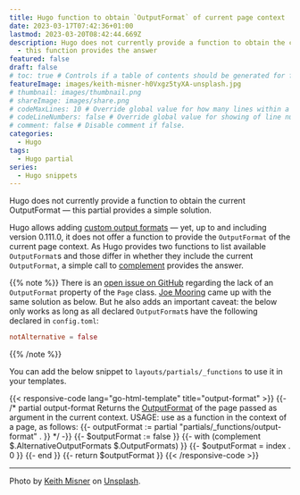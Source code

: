 ```yaml
---
title: Hugo function to obtain `OutputFormat` of current page context
date: 2023-03-17T07:42:36+01:00
lastmod: 2023-03-20T08:42:44.669Z
description: Hugo does not currently provide a function to obtain the current OutputFormat
  - this function provides the answer
featured: false
draft: false
# toc: true # Controls if a table of contents should be generated for first-level links automatically.
featureImage: images/keith-misner-h0Vxgz5tyXA-unsplash.jpg
# thumbnail: images/thumbnail.png
# shareImage: images/share.png
# codeMaxLines: 10 # Override global value for how many lines within a code block before auto-collapsing.
# codeLineNumbers: false # Override global value for showing of line numbers within code block.
# comment: false # Disable comment if false.
categories:
  - Hugo
tags:
  - Hugo partial
series:
  - Hugo snippets
---
```


Hugo does not currently provide a function to obtain the current OutputFormat — this partial provides a simple solution.

Hugo allows adding [custom output formats](https://gohugo.io/templates/output-formats/) — yet, up to and including version 0.111.0, it does not offer a function to provide the `OutputFormat` of the current page context. As Hugo provides two functions to list available `OutputFormat`s and those differ in whether they include the current `OutputFormat`, a simple call to [complement](https://gohugo.io/functions/complement/) provides the answer.

{{% note %}}
There is an [open issue on GitHub](https://github.com/gohugoio/hugo/issues/9368) regarding the lack of an `OutputFormat` property of the `Page` class. [Joe Mooring](https://github.com/jmooring) came up with the same solution as below. But he also adds an important caveat: the below only works as long as all declared `OutputFormat`s have the following declared in `config.toml`: 

```toml
notAlternative = false
```

{{% /note %}}

You can add the below snippet to `layouts/partials/_functions` to use it in your templates.

{{< responsive-code lang="go-html-template" title="output-format" >}}
{{- /* partial output-format
Returns the [OutputFormat](https://gohugo.io/templates/output-formats/)
of the page passed as argument in the current context.
USAGE: use as a function in the context of a page, as follows:
  {{- outputFormat := partial "partials/_functions/output-format" . }}
*/ -}}
{{- $outputFormat := false }}
{{- with (complement $.AlternativeOutputFormats $.OutputFormats) }}
  {{- $outputFormat = index . 0 }}
{{- end }}
{{- return $outputFormat }}
{{< /responsive-code >}}

---
Photo by [Keith Misner](https://unsplash.com/photos/h0Vxgz5tyXA) on [Unsplash](https://unsplash.com/).

